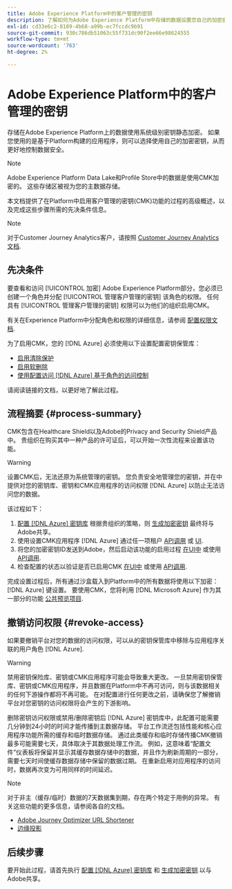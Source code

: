 ```yaml
---
title: Adobe Experience Platform中的客户管理的密钥
description: 了解如何为Adobe Experience Platform中存储的数据设置您自己的加密密钥。
exl-id: cd33e6c2-8189-4b68-a99b-ec7fccdc9b91
source-git-commit: 930c786db51063c55f731dc90f2ee66e98624555
workflow-type: tm+mt
source-wordcount: '763'
ht-degree: 2%

---
```


# Adobe Experience Platform中的客户管理的密钥

存储在Adobe Experience Platform上的数据使用系统级别密钥静态加密。 如果您使用的是基于Platform构建的应用程序，则可以选择使用自己的加密密钥，从而更好地控制数据安全。

>[!NOTE]
>
>Adobe Experience Platform Data Lake和Profile Store中的数据是使用CMK加密的。 这些存储区被视为您的主数据存储。

本文档提供了在Platform中启用客户管理的密钥(CMK)功能的过程的高级概述，以及完成这些步骤所需的先决条件信息。

>[!NOTE]
>
>对于Customer Journey Analytics客户，请按照 [Customer Journey Analytics文档](https://experienceleague.adobe.com/docs/analytics-platform/using/cja-privacy/cmk.html?lang=en).

## 先决条件

要查看和访问 [!UICONTROL 加密] Adobe Experience Platform部分，您必须已创建一个角色并分配 [!UICONTROL 管理客户管理的密钥] 该角色的权限。 任何具有 [!UICONTROL 管理客户管理的密钥] 权限可以为他们的组织启用CMK。

有关在Experience Platform中分配角色和权限的详细信息，请参阅 [配置权限文档](https://experienceleague.adobe.com/docs/platform-learn/getting-started-for-data-architects-and-data-engineers/configure-permissions.html).

为了启用CMK，您的 [!DNL Azure] 必须使用以下设置配置密钥保管库：

* [启用清除保护](https://learn.microsoft.com/en-us/azure/key-vault/general/soft-delete-overview#purge-protection)
* [启用软删除](https://learn.microsoft.com/en-us/azure/key-vault/general/soft-delete-overview)
* [使用配置访问 [!DNL Azure] 基于角色的访问控制](https://learn.microsoft.com/en-us/azure/role-based-access-control/)

请阅读链接的文档，以更好地了解此过程。

## 流程摘要 {#process-summary}

CMK包含在Healthcare Shield以及Adobe的Privacy and Security Shield产品中。 贵组织在购买其中一种产品的许可证后，可以开始一次性流程来设置该功能。

>[!WARNING]
>
>设置CMK后，无法还原为系统管理的密钥。 您负责安全地管理您的密钥，并在中提供对您的密钥库、密钥和CMK应用程序的访问权限 [!DNL Azure] 以防止无法访问您的数据。

该过程如下：

1. [配置 [!DNL Azure] 密钥库](./azure-key-vault-config.md) 根据贵组织的策略，则 [生成加密密钥](./azure-key-vault-config.md#generate-a-key) 最终将与Adobe共享。
1. 使用设置CMK应用程序 [!DNL Azure] 通过任一项租户 [API调用](./api-set-up.md#register-app) 或 [UI](./ui-set-up.md#register-app).
1. 将您的加密密钥ID发送到Adobe，然后启动该功能的启用过程 [在UI中](./ui-set-up.md#send-to-adobe) 或使用 [API调用](./api-set-up.md#send-to-adobe).
1. 检查配置的状态以验证是否已启用CMK [在UI中](./ui-set-up.md#check-status) 或使用 [API调用](./api-set-up.md#check-status).

完成设置过程后，所有通过沙盒载入到Platform中的所有数据将使用以下加密： [!DNL Azure] 键设置。 要使用CMK，您将利用 [!DNL Microsoft Azure] 作为其一部分的功能 [公共预览项目](https://azure.microsoft.com/en-ca/support/legal/preview-supplemental-terms/).

## 撤销访问权限 {#revoke-access}

如果要撤销平台对您的数据的访问权限，可以从的密钥保管库中移除与应用程序关联的用户角色 [!DNL Azure].

>[!WARNING]
>
>禁用密钥保险库、密钥或CMK应用程序可能会导致重大更改。 一旦禁用密钥保管库、密钥或CMK应用程序，并且数据在Platform中不再可访问，则与该数据相关的任何下游操作都将不再可能。 在对配置进行任何更改之前，请确保您了解撤销平台对您密钥的访问权限将会产生的下游影响。

删除密钥访问权限或禁用/删除密钥后 [!DNL Azure] 密钥库中，此配置可能需要几分钟到24小时的时间才能传播到主数据存储。 平台工作流还包括性能和核心应用程序功能所需的缓存和临时数据存储。 通过此类缓存和临时存储传播CMK撤销最多可能需要七天，具体取决于其数据处理工作流。 例如，这意味着“配置文件”仪表板将保留并显示其缓存数据存储中的数据，并且作为刷新周期的一部分，需要七天时间使缓存数据存储中保留的数据过期。 在重新启用对应用程序的访问时，数据再次变为可用同样的时间延迟。

>[!NOTE]
>
>对于非主（缓存/临时）数据的7天数据集到期，存在两个特定于用例的异常。 有关这些功能的更多信息，请参阅各自的文档。<ul><li>[Adobe Journey Optimizer URL Shortener](https://experienceleague.adobe.com/docs/journey-optimizer/using/sms/sms-configuration.html?lang=zh-Hans#message-preset-sms)</li><li>[边缘投影](https://experienceleague.adobe.com/docs/experience-platform/profile/home.html#edge-projections)</li></ul>

## 后续步骤

要开始此过程，请首先执行 [配置 [!DNL Azure] 密钥库](./azure-key-vault-config.md) 和 [生成加密密钥](./azure-key-vault-config.md#generate-a-key) 以与Adobe共享。
